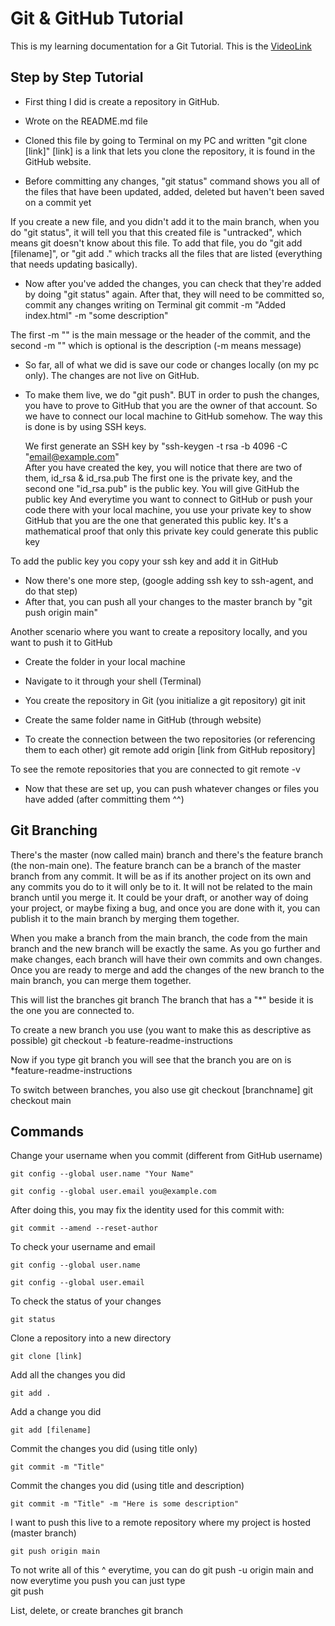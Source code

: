 # Git & GitHub Tutorial

This is my learning documentation for a Git Tutorial.
This is the [VideoLink](https://www.youtube.com/watch?v=RGOj5yH7evk&t=1825s&ab_channel=freeCodeCamp.org)

## Step by Step Tutorial

- First thing I did is create a repository in GitHub. 
- Wrote on the README.md file
- Cloned this file by going to Terminal on my PC and written "git clone [link]"
[link] is a link that lets you clone the repository, it is found in the GitHub website.

- Before committing any changes, "git status" command shows you all of the files that have been updated, added, deleted but haven't been saved on a commit yet

If you create a new file, and you didn't add it to the main branch, when you do "git status", it will tell you that this created file is "untracked", which means git doesn't know about this file. To add that file, you do "git add [filename]", or "git add ." which tracks all the files that are listed (everything that needs updating basically).

- Now after you've added the changes, you can check that they're added by doing "git status" again. After that, they will need to be committed so, commit any changes writing on Terminal git commit -m "Added index.html" -m "some description"

The first -m "" is the main message or the header of the commit, and the second -m "" which is optional is the description (-m means message)

- So far, all of what we did is save our code or changes locally (on my pc only). The changes are not live on GitHub. 
- To make them live, we do "git push". BUT in order to push the changes, you have to prove to GitHub that you are the owner of that account. So we have to connect our local machine to GitHub somehow. The way this is done is by using SSH keys.

    We first generate an SSH key by "ssh-keygen -t rsa -b 4096 -C "email@example.com"   
    After you have created the key, you will notice that there are two of them, id_rsa & id_rsa.pub 
    The first one is the private key, and the second one "id_rsa.pub" is the public key. You will give GitHub the public key
    And everytime you want to connect to GitHub or push your code there with your local machine, you use your private key to show GitHub that you are the one that generated this public key. 
    It's a mathematical proof that only this private key could generate this public key

To add the public key you copy your ssh key and add it in GitHub

- Now there's one more step, (google adding ssh key to ssh-agent, and do that step)
- After that, you can push all your changes to the master branch by "git push origin main" 

Another scenario where you want to create a repository locally, and you want to push it to GitHub

- Create the folder in your local machine
- Navigate to it through your shell (Terminal)
- You create the repository in Git (you initialize a git repository)
    git init

- Create the same folder name in GitHub (through website)
- To create the connection between the two repositories (or referencing them to each other)
    git remote add origin [link from GitHub repository]

To see the remote repositories that you are connected to 
    git remote -v

- Now that these are set up, you can push whatever changes or files you have added (after committing them ^^)

## Git Branching

There's the master (now called main) branch and there's the feature branch (the non-main one). The feature branch can be a branch of the master branch from any commit. It will be as if its another project on its own and any commits you do to it will only be to it. It will not be related to the main branch until you merge it. It could be your draft, or another way of doing your project, or maybe fixing a bug, and once you are done with it, you can publish it to the main branch by merging them together.

When you make a branch from the main branch, the code from the main branch and the new branch will be exactly the same. As you go further and make changes, each branch will have their own commits and own changes. Once you are ready to merge and add the changes of the new branch to the main branch, you can merge them together.

This will list the branches 
    git branch
The branch that has a "*" beside it is the one you are connected to.

To create a new branch you use (you want to make this as descriptive as possible)
    git checkout -b feature-readme-instructions

Now if you type
    git branch
you will see that the branch you are on is *feature-readme-instructions

To switch between branches, you also use
    git checkout [branchname]
    git checkout main


## Commands

Change your username when you commit (different from GitHub username)

    git config --global user.name "Your Name"

    git config --global user.email you@example.com

After doing this, you may fix the identity used for this commit with:

    git commit --amend --reset-author

To check your username and email 

    git config --global user.name

    git config --global user.email

To check the status of your changes

    git status

Clone a repository into a new directory

    git clone [link]

Add all the changes you did

    git add .

Add a change you did

    git add [filename]

Commit the changes you did (using title only)

    git commit -m "Title"

Commit the changes you did (using title and description)

    git commit -m "Title" -m "Here is some description"

I want to push this live to a remote repository where my project is hosted (master branch)

    git push origin main

To not write all of this ^ everytime, you can do 
    git push -u origin main
and now everytime you push you can just type   
    git push

List, delete, or create branches
    git branch

